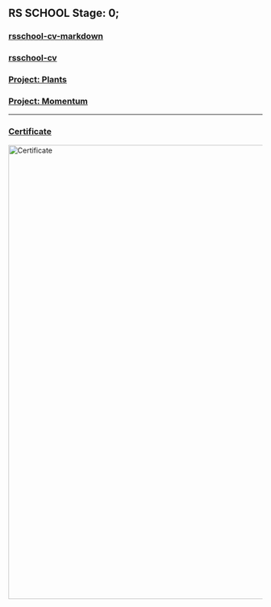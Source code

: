 ## RS SCHOOL Stage: 0;

### [rsschool-cv-markdown](https://seygorin.github.io/rsschool-cv/cv)
### [rsschool-cv](https://seygorin.github.io/rsschool-cv/)
### [Project: Plants](https://rolling-scopes-school.github.io/seygorin-JSFEPRESCHOOL2022Q4/plants/)
### [Project: Momentum](https://seygorin-stage0-momentum.netlify.app/)
********* 
### [Certificate](https://app.rs.school/certificate/tou2voy2)

<img src="https://user-images.githubusercontent.com/69956633/222904965-2f5ff181-b31e-449e-9e00-674324335bb6.png" alt="Certificate" width="900"/>
